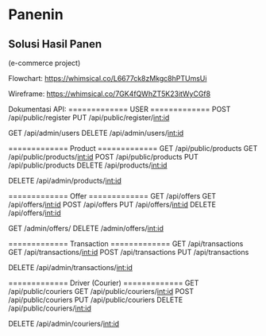 # Panenin
## Solusi Hasil Panen 
(e-commerce project)

Flowchart:
https://whimsical.co/L6677ck8zMkgc8hPTUmsUi

Wireframe:
https://whimsical.co/7GK4fQWhZT5K23itWyCGf8

Dokumentasi API:
============= USER =============
POST        /api/public/register
PUT         /api/public/register/<int:id>

GET         /api/admin/users
DELETE      /api/admin/users/<int:id>


============= Product =============
GET         /api/public/products
GET         /api/public/products/<int:id>
POST        /api/public/products
PUT         /api/public/products
DELETE      /api/products/<int:id>

DELETE      /api/admin/products/<int:id>


============= Offer =============
GET         /api/offers
GET         /api/offers/<int:id>
POST        /api/offers
PUT         /api/offers/<int:id>
DELETE      /api/offers/<int:id>

GET         /admin/offers/
DELETE      /admin/offers/<int:id>


============= Transaction =============
GET         /api/transactions 
GET         /api/transactions/<int:id>
POST        /api/transactions
PUT         /api/transactions

DELETE      /api/admin/transactions/<int:id>


============= Driver (Courier) =============
GET         /api/public/couriers
GET         /api/public/couriers/<int:id>
POST        /api/public/couriers
PUT         /api/public/couriers
DELETE      /api/public/couriers/<int:id>

DELETE      /api/admin/couriers/<int:id>
